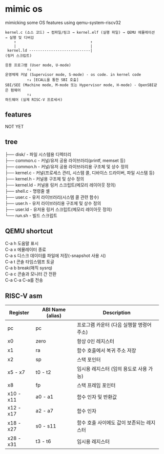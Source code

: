 # mimic os

mimicking some OS features using qemu-system-riscv32  

```text
kernel.c (소스 코드) → 컴파일/링크 → kernel.elf (실행 파일) → QEMU 에뮬레이션 → 실행 및 디버깅 
    ↑                                  ↑  
    |                                  |  
 kernel.ld ----------------------------|  
(링커 스크립트)  
```

```text
응용 프로그램 (User mode, U-mode)  
          ↑↓
운영체제 커널 (Supervisor mode, S-mode) - os code. in kernel code  
          ↑↓ [ECALL을 통한 SBI 호출]  
SBI/SEE (Machine mode, M-mode 또는 Hypervisor mode, H-mode) - OpenSBI같은 펌웨어  
          ↑↓
하드웨어 (실제 RISC-V 프로세서)  
```

## features  

NOT YET   

## tree  

├── disk/ - 파일 시스템용 디렉터리   
├── common.c - 커널/유저 공용 라이브러리(printf, memset 등)  
├── common.h - 커널/유저 공용 라이브러리용 구조체 및 상수 정의  
├── kernel.c - 커널(프로세스 관리, 시스템 콜, 디바이스 드라이버, 파일 시스템 등)  
├── kernel.h - 커널용 구조체 및 상수 정의  
├── kernel.ld - 커널용 링커 스크립트(메모리 레이아웃 정의)  
├── shell.c - 명령줄 셸  
├── user.c - 유저 라이브러리(시스템 콜 관련 함수)  
├── user.h - 유저 라이브러리용 구조체 및 상수 정의  
├── user.ld - 유저용 링커 스크립트(메모리 레이아웃 정의)  
└── run.sh - 빌드 스크립트  


## QEMU shortcut  

C-a h    도움말 표시  
C-a x    에뮬레이터 종료  
C-a s    디스크 데이터를 파일에 저장(-snapshot 사용 시)  
C-a t    콘솔 타임스탬프 토글  
C-a b    break(매직 sysrq)   
C-a c    콘솔과 모니터 간 전환   
C-a C-a  C-a를 전송  

## RISC-V asm  

| Register    | ABI Name (alias) | Description
|-------------|------------------|----------------------------------------------|
| pc          | pc               | 프로그램 카운터 (다음 실행할 명령어 주소)
| x0          | zero             | 항상 0인 레지스터
| x1          | ra               | 함수 호출에서 복귀 주소 저장
| x2          | sp               | 스택 포인터
| x5 - x7     | t0 - t2          | 임시용 레지스터 (임의 용도로 사용 가능)
| x8          | fp               | 스택 프레임 포인터
| x10 - x11   | a0 - a1          | 함수 인자 및 반환값
| x12 - x17   | a2 - a7          | 함수 인자
| x18 - x27   | s0 - s11         | 함수 호출 사이에도 값이 보존되는 레지스터
| x28 - x31   | t3 - t6          | 임시용 레지스터



